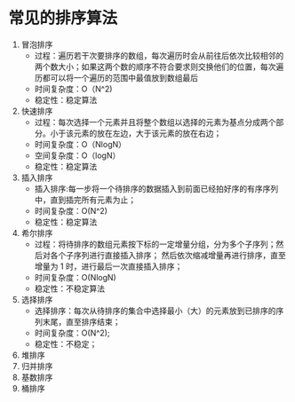 # 常见的排序算法
1. 冒泡排序
    + 过程：遍历若干次要排序的数组，每次遍历时会从前往后依次比较相邻的两个数大小；如果这两个数的顺序不符合要求则交换他们的位置，每次遍历都可以将一个遍历的范围中最值放到数组最后
    + 时间复杂度：O（N^2)
    + 稳定性：稳定算法
2. 快速排序
    + 过程：每次选择一个元素并且将整个数组以选择的元素为基点分成两个部分。小于该元素的放在左边，大于该元素的放在右边；
    + 时间复杂度：O（NlogN）
    + 空间复杂度：O（logN）
    + 稳定性：稳定算法
3. 插入排序
    + 插入排序:每一步将一个待排序的数据插入到前面已经拍好序的有序序列中，直到插完所有元素为止；
    + 时间复杂度：O(N^2)
    + 稳定性：稳定算法
4. 希尔排序
    + 过程：将待排序的数组元素按下标的一定增量分组，分为多个子序列；然后对各个子序列进行直接插入排序； 然后依次缩减增量再进行排序，直至增量为 1 时，进行最后一次直接插入排序；
    + 时间复杂度：O(NlogN)
    + 稳定性：不稳定算法
5. 选择排序
    + 选择排序：每次从待排序的集合中选择最小（大）的元素放到已排序的序列末尾，直至排序结束；
    + 时间复杂度：O(N^2);
    + 稳定性：不稳定；
6. 堆排序
7. 归并排序
8. 基数排序
9. 桶排序